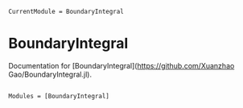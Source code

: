 ```@meta
CurrentModule = BoundaryIntegral
```

# BoundaryIntegral

Documentation for [BoundaryIntegral](https://github.com/Xuanzhao Gao/BoundaryIntegral.jl).

```@index
```

```@autodocs
Modules = [BoundaryIntegral]
```
